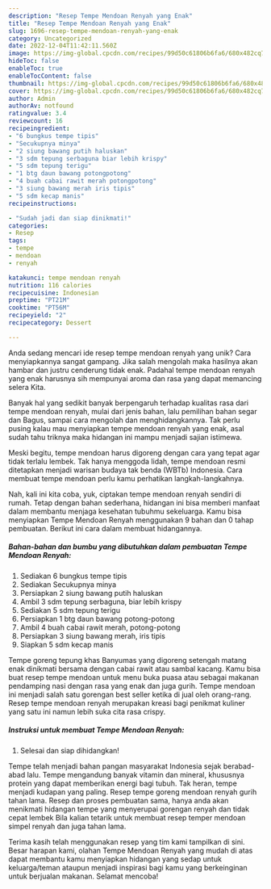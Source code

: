 ```yaml
---
description: "Resep Tempe Mendoan Renyah yang Enak"
title: "Resep Tempe Mendoan Renyah yang Enak"
slug: 1696-resep-tempe-mendoan-renyah-yang-enak
category: Uncategorized
date: 2022-12-04T11:42:11.560Z
image: https://img-global.cpcdn.com/recipes/99d50c61806b6fa6/680x482cq70/tempe-mendoan-renyah-foto-resep-utama.jpg
hideToc: false
enableToc: true
enableTocContent: false
thumbnail: https://img-global.cpcdn.com/recipes/99d50c61806b6fa6/680x482cq70/tempe-mendoan-renyah-foto-resep-utama.jpg
cover: https://img-global.cpcdn.com/recipes/99d50c61806b6fa6/680x482cq70/tempe-mendoan-renyah-foto-resep-utama.jpg
author: Admin
authorAv: notfound
ratingvalue: 3.4
reviewcount: 16
recipeingredient:
- "6 bungkus tempe tipis"
- "Secukupnya minya"
- "2 siung bawang putih haluskan"
- "3 sdm tepung serbaguna biar lebih krispy"
- "5 sdm tepung terigu"
- "1 btg daun bawang potongpotong"
- "4 buah cabai rawit merah potongpotong"
- "3 siung bawang merah iris tipis"
- "5 sdm kecap manis"
recipeinstructions:

- "Sudah jadi dan siap dinikmati!"
categories:
- Resep
tags:
- tempe
- mendoan
- renyah

katakunci: tempe mendoan renyah 
nutrition: 116 calories
recipecuisine: Indonesian
preptime: "PT21M"
cooktime: "PT56M"
recipeyield: "2"
recipecategory: Dessert

---
```





Anda sedang mencari ide resep tempe mendoan renyah yang unik? Cara menyiapkannya sangat gampang. Jika salah mengolah maka hasilnya akan hambar dan justru cenderung tidak enak. Padahal tempe mendoan renyah yang enak harusnya sih mempunyai aroma dan rasa yang dapat memancing selera Kita.





Banyak hal yang sedikit banyak berpengaruh terhadap kualitas rasa dari tempe mendoan renyah, mulai dari jenis bahan, lalu pemilihan bahan segar dan Bagus, sampai cara mengolah dan menghidangkannya. Tak perlu pusing kalau mau menyiapkan tempe mendoan renyah yang enak,      asal sudah tahu triknya maka hidangan ini mampu menjadi sajian istimewa.














Meski begitu, tempe mendoan harus digoreng dengan cara yang tepat agar tidak terlalu lembek. Tak hanya menggoda lidah, tempe mendoan resmi ditetapkan menjadi warisan budaya tak benda (WBTb) Indonesia. Cara membuat tempe mendoan perlu kamu perhatikan langkah-langkahnya.






Nah, kali ini kita coba, yuk, ciptakan tempe mendoan renyah sendiri di rumah. Tetap dengan bahan sederhana, hidangan ini bisa memberi manfaat dalam membantu menjaga kesehatan tubuhmu sekeluarga. Kamu bisa menyiapkan Tempe Mendoan Renyah menggunakan 9 bahan dan 0 tahap pembuatan. Berikut ini cara dalam membuat hidangannya.

<!--inarticleads1-->

##### Bahan-bahan dan bumbu yang dibutuhkan dalam pembuatan Tempe Mendoan Renyah:

1. Sediakan 6 bungkus tempe tipis
1. Sediakan Secukupnya minya
1. Persiapkan 2 siung bawang putih haluskan
1. Ambil 3 sdm tepung serbaguna, biar lebih krispy
1. Sediakan 5 sdm tepung terigu
1. Persiapkan 1 btg daun bawang potong-potong
1. Ambil 4 buah cabai rawit merah, potong-potong
1. Persiapkan 3 siung bawang merah, iris tipis
1. Siapkan 5 sdm kecap manis


Tempe goreng tepung khas Banyumas yang digoreng setengah matang enak dinikmati bersama dengan cabai rawit atau sambal kacang. Kamu bisa buat resep tempe mendoan untuk menu buka puasa atau sebagai makanan pendamping nasi dengan rasa yang enak dan juga gurih. Tempe mendoan ini menjadi salah satu gorengan best seller ketika di jual oleh orang-rang. Resep tempe mendoan renyah merupakan kreasi bagi penikmat kuliner yang satu ini namun lebih suka cita rasa crispy. 

<!--inarticleads2-->

##### Instruksi untuk membuat Tempe Mendoan Renyah:


1. Selesai dan siap dihidangkan!

Tempe telah menjadi bahan pangan masyarakat Indonesia sejak berabad-abad lalu. Tempe mengandung banyak vitamin dan mineral, khususnya protein yang dapat memberikan energi bagi tubuh. Tak heran, tempe menjadi kudapan yang paling. Resep tempe goreng mendoan renyah gurih tahan lama. Resep dan proses pembuatan sama, hanya anda akan menikmati hidangan tempe yang menyerupai gorengan renyah dan tidak cepat lembek Bila kalian tetarik untuk membuat resep temper mendoan simpel renyah dan juga tahan lama. 

Terima kasih telah menggunakan resep yang tim kami tampilkan di sini. Besar harapan kami, olahan Tempe Mendoan Renyah yang mudah di atas dapat membantu kamu menyiapkan hidangan yang sedap untuk keluarga/teman ataupun menjadi inspirasi bagi kamu yang berkeinginan untuk berjualan makanan. Selamat mencoba!
